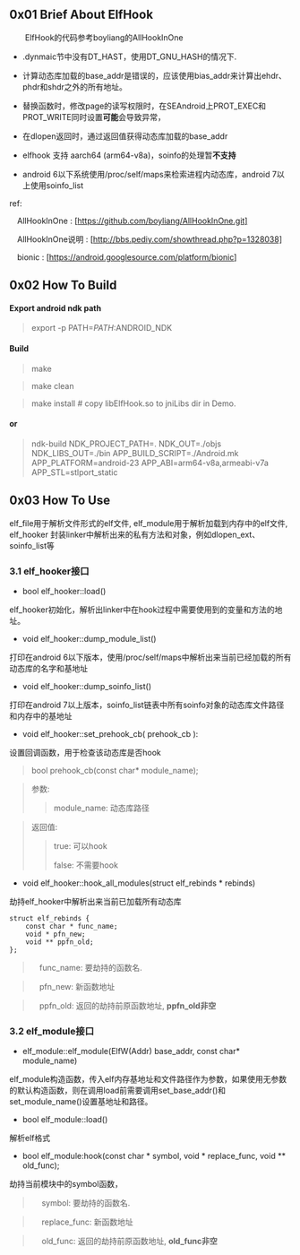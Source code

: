 ## 0x01 Brief About ElfHook

&emsp;&emsp;ElfHook的代码参考boyliang的AllHookInOne

- .dynmaic节中没有DT\_HAST，使用DT\_GNU\_HASH的情况下.


- 计算动态库加载的base\_addr是错误的，应该使用bias\_addr来计算出ehdr、phdr和shdr之外的所有地址。

- 替换函数时，修改page的读写权限时，在SEAndroid上PROT\_EXEC和PROT\_WRITE同时设置**可能**会导致异常，

- 在dlopen返回时，通过返回值获得动态库加载的base\_addr

- elfhook 支持 aarch64 (arm64-v8a)，soinfo的处理暂**不支持**

- android 6以下系统使用/proc/self/maps来检索进程内动态库，android 7以上使用soinfo_list


ref:

&emsp;AllHookInOne : [https://github.com/boyliang/AllHookInOne.git]

&emsp;AllHookInOne说明 : [http://bbs.pediy.com/showthread.php?p=1328038]

&emsp;bionic : [https://android.googlesource.com/platform/bionic]


## 0x02 How To Build

#### Export android ndk path

> export -p PATH=$PATH:$ANDROID_NDK


#### Build

> make

> make clean

> make install  # copy libElfHook.so to jniLibs dir in Demo. 

#### or

> ndk-build NDK\_PROJECT\_PATH=. NDK\_OUT=./objs NDK\_LIBS\_OUT=./bin APP\_BUILD\_SCRIPT=./Android.mk APP\_PLATFORM=android-23 APP\_ABI=arm64-v8a,armeabi-v7a APP_STL=stlport\_static

## 0x03 How To Use


elf\_file用于解析文件形式的elf文件, elf\_module用于解析加载到内存中的elf文件, elf_hooker 封装linker中解析出来的私有方法和对象，例如dlopen\_ext、soinfo\_list等

### 3.1 elf\_hooker接口

- bool elf\_hooker::load()

elf\_hooker初始化，解析出linker中在hook过程中需要使用到的变量和方法的地址。

- void elf\_hooker::dump\_module\_list()

打印在android 6以下版本，使用/proc/self/maps中解析出来当前已经加载的所有动态库的名字和基地址

- void elf\_hooker::dump\_soinfo\_list()

打印在android 7以上版本，soinfo\_list链表中所有soinfo对象的动态库文件路径和内存中的基地址


- void elf\_hooker::set\_prehook\_cb( prehook_cb ):

设置回调函数，用于检查该动态库是否hook

> bool prehook\_cb(const char* module_name);

> 参数:
>> module\_name: 动态库路径

>返回值:
>
>> true: 可以hook
>> 
>> false: 不需要hook

- void elf_hooker::hook\_all\_modules(struct elf\_rebinds * rebinds)

劫持elf\_hooker中解析出来当前已加载所有动态库

````
struct elf_rebinds {
    const char * func_name;
    void * pfn_new;
    void ** ppfn_old;
};
````

> &emsp;func\_name: 要劫持的函数名.

> &emsp;pfn\_new: 新函数地址

> &emsp;ppfn\_old: 返回的劫持前原函数地址, **ppfn\_old非空**

### 3.2 elf\_module接口

- elf\_module::elf\_module(ElfW(Addr) base\_addr, const char* module\_name)

elf\_module构造函数，传入elf内存基地址和文件路径作为参数，如果使用无参数的默认构造函数，则在调用load前需要调用set\_base\_addr()和 set\_module\_name()设置基地址和路径。

- bool elf\_module::load()

解析elf格式

- bool elf\_module:hook(const char \* symbol, void \* replace\_func, void \*\* old\_func);

劫持当前模块中的symbol函数，

> &emsp; symbol: 要劫持的函数名.

> &emsp; replace\_func: 新函数地址

> &emsp; old\_func: 返回的劫持前原函数地址, **old\_func非空**